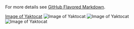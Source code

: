 

For more details see [GitHub Flavored Markdown](https://guides.github.com/features/mastering-markdown/).

[Image of Yaktocat](https://i.ibb.co/wMcc4Fr/Licht-542419.jpg)
![Image of Yaktocat](https://octodex.github.com/images/yaktocat.png)
![Image of Yaktocat](https://raw.githubusercontent.com/DarkReitor/hello-word/master/Licht_542419.jpg)
![Image of Yaktocat](https://raw.githubusercontent.com/DarkReitor/hello-word/master/DSC_1191-1.jpgg)
